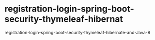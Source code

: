 # registration-login-spring-boot-security-thymeleaf-hibernat
registration-login-spring-boot-security-thymeleaf-hibernate-and-Java-8 
